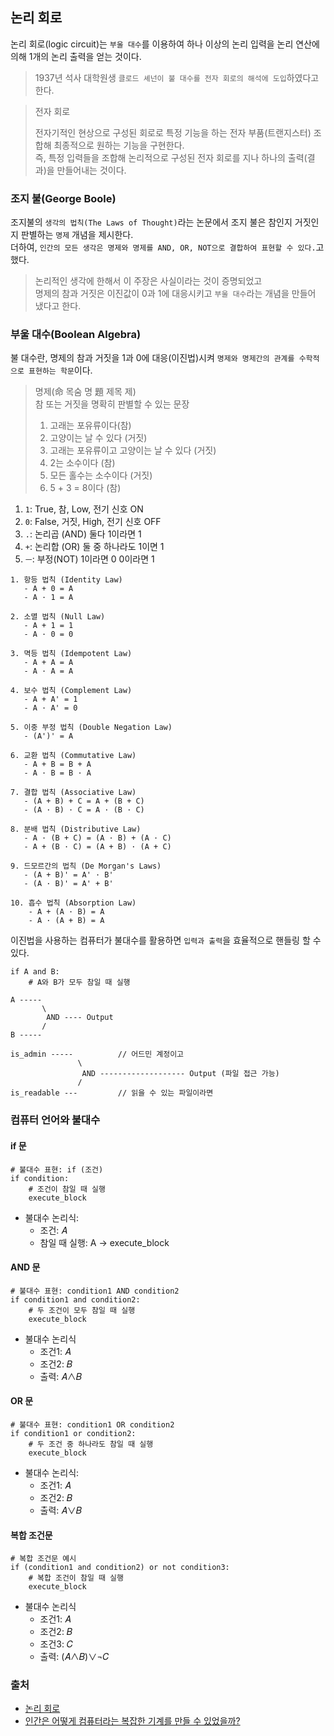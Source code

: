 ## 논리 회로
논리 회로(logic circuit)는 `부울 대수`를 이용하여 하나 이상의 논리 입력을 논리 연산에 의해 1개의 논리 출력을 얻는 것이다.

> 1937년 석사 대학원생 `클로드 셰넌이 불 대수를 전자 회로의 해석에 도입`하였다고 한다.     

> 전자 회로
> 
> 전자기적인 현상으로 구성된 회로로 특정 기능을 하는 전자 부품(트랜지스터) 조합해 최종적으로 원하는 기능을 구현한다.   
> 즉, 특정 입력들을 조합해 논리적으로 구성된 전자 회로를 지나 하나의 출력(결과)을 만들어내는 것이다.

### 조지 불(George Boole)
조지불의 `생각의 법칙(The Laws of Thought)`라는 논문에서 조지 불은 참인지 거짓인지 판별하는 `명제` 개념을 제시한다.   
더하여, `인간의 모든 생각은 명제와 명제를 AND, OR, NOT으로 결합하여 표현할 수 있다.`고 했다.   

> 논리적인 생각에 한해서 이 주장은 사실이라는 것이 증명되었고   
> 명제의 참과 거짓은 이진값이 0과 1에 대응시키고 `부울 대수`라는 개념을 만들어 냈다고 한다.

### 부울 대수(Boolean Algebra)
불 대수란, 명제의 참과 거짓을 1과 0에 대응(이진법)시켜 `명제와 명제간의 관계를 수학적으로 표현하는 학문`이다.

> 명제(命 목숨 명 題 제목 제)   
> 참 또는 거짓을 명확히 판별할 수 있는 문장
> 
> 
> 1. 고래는 포유류이다(참)
> 2. 고양이는 날 수 있다 (거짓)
> 3. 고래는 포유류이고 고양이는 날 수 있다 (거짓)
> 4. 2는 소수이다 (참)
> 5. 모든 홀수는 소수이다 (거짓)
> 6. 5 + 3 = 8이다 (참)


1. `1`: True, 참, Low, 전기 신호 ON
2. `0`: False, 거짓, High, 전기 신호 OFF
3. `.`: 논리곱 (AND) 둘다 1이라면 1
4. `+`: 논리합 (OR) 둘 중 하나라도 1이면 1
5. `ㅡ`: 부정(NOT) 1이라면 0 0이라면 1   

```
1. 항등 법칙 (Identity Law)
   - A + 0 = A
   - A · 1 = A

2. 소멸 법칙 (Null Law)
   - A + 1 = 1
   - A · 0 = 0

3. 멱등 법칙 (Idempotent Law)
   - A + A = A
   - A · A = A

4. 보수 법칙 (Complement Law)
   - A + A' = 1
   - A · A' = 0

5. 이중 부정 법칙 (Double Negation Law)
   - (A')' = A

6. 교환 법칙 (Commutative Law)
   - A + B = B + A
   - A · B = B · A

7. 결합 법칙 (Associative Law)
   - (A + B) + C = A + (B + C)
   - (A · B) · C = A · (B · C)

8. 분배 법칙 (Distributive Law)
   - A · (B + C) = (A · B) + (A · C)
   - A + (B · C) = (A + B) · (A + C)

9. 드모르간의 법칙 (De Morgan's Laws)
   - (A + B)' = A' · B'
   - (A · B)' = A' + B'

10. 흡수 법칙 (Absorption Law)
    - A + (A · B) = A
    - A · (A + B) = A
```

이진법을 사용하는 컴퓨터가 불대수를 활용하면 `입력과 출력`을 효율적으로 핸들링 할 수 있다.    

```
if A and B:
    # A와 B가 모두 참일 때 실행
```

```
A -----
       \
        AND ---- Output
       /
B -----
```

```
is_admin -----          // 어드민 계정이고
               \
                AND ------------------- Output (파일 접근 가능)
               /
is_readable ---         // 읽을 수 있는 파일이라면

```

### 컴퓨터 언어와 불대수

#### if 문
```
# 불대수 표현: if (조건)
if condition:
    # 조건이 참일 때 실행
    execute_block
```

- 불대수 논리식:
  - 조건: 𝐴   
  - 참일 때 실행: A → execute_block


#### AND 문

```
# 불대수 표현: condition1 AND condition2
if condition1 and condition2:
    # 두 조건이 모두 참일 때 실행
    execute_block
```
- 불대수 논리식
  - 조건1: 𝐴
  - 조건2: 𝐵
  - 출력: 𝐴∧𝐵

#### OR 문
```
# 불대수 표현: condition1 OR condition2
if condition1 or condition2:
    # 두 조건 중 하나라도 참일 때 실행
    execute_block
```
- 불대수 논리식:
  - 조건1: 𝐴
  - 조건2: 𝐵
  - 출력: 𝐴∨𝐵   


#### 복합 조건문
```
# 복합 조건문 예시
if (condition1 and condition2) or not condition3:
    # 복합 조건이 참일 때 실행
    execute_block
```

- 불대수 논리식
  - 조건1: 𝐴
  - 조건2: 𝐵
  - 조건3: 𝐶
  - 출력: (𝐴∧𝐵)∨¬𝐶



### 출처
- [논리 회로](https://namu.wiki/w/%EB%85%BC%EB%A6%AC%20%ED%9A%8C%EB%A1%9C)
- [인간은 어떻게 컴퓨터라는 복잡한 기계를 만들 수 있었을까?](https://bowbowbow.tistory.com/13)

